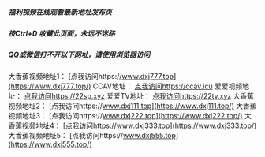 ##### 福利视频在线观看最新地址发布页
##### 按Ctrl+D 收藏此页面，永远不迷路
##### QQ或微信打不开以下网址，请使用浏览器访问
大香蕉视频地址1：  [点我访问https://www.dxj777.top](https://www.dxj777.top/)
CCAV地址：  [点我访问https://ccav.icu](https://ccav.icu/)
爱爱视频地址：  [点我访问https://22sp.xyz](https://22sp.xyz/)
爱爱TV地址：  [点我访问https://22tv.xyz](https://22tv.xyz/)
大香蕉视频地址2：  [点我访问https://www.dxj111.top](https://www.dxj111.top/)
大香蕉视频地址3：  [点我访问https://www.dxj222.top](https://www.dxj222.top/)
大香蕉视频地址4：  [点我访问https://www.dxj333.top](https://www.dxj333.top/)
大香蕉视频地址5：  [点我访问https://www.dxj555.top](https://www.dxj555.top/)
 
